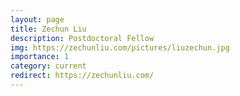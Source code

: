```yaml
---
layout: page
title: Zechun Liu
description: Postdoctoral Fellow
img: https://zechunliu.com/pictures/liuzechun.jpg
importance: 1
category: current
redirect: https://zechunliu.com/
---
```


